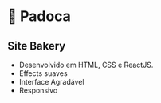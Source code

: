 # :pretzel: Padoca

## Site Bakery
- Desenvolvido em HTML, CSS e ReactJS.
- Effects suaves
- Interface Agradável
- Responsivo 
